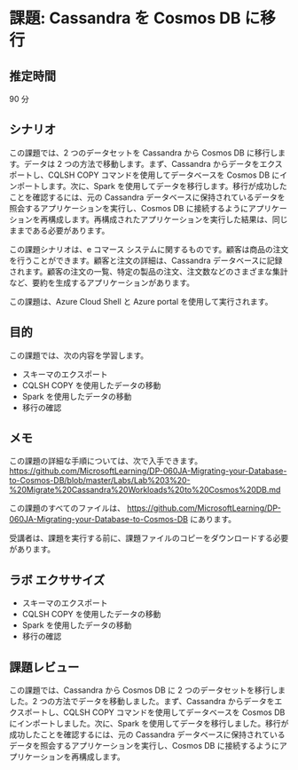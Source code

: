 ﻿---
lab:
    title: 'Cassandra を Cosmos DB に移行'
    module: 'モジュール 3: Cassandra ワークロードを Cosmos DB に移行'
---

# 課題: Cassandra を Cosmos DB に移行

## 推定時間

90 分

## シナリオ

この課題では、2 つのデータセットを Cassandra から Cosmos DB に移行します。データは 2 つの方法で移動します。まず、Cassandra からデータをエクスポートし、CQLSH COPY コマンドを使用してデータベースを Cosmos DB にインポートします。次に、Spark を使用してデータを移行します。移行が成功したことを確認するには、元の Cassandra データベースに保持されているデータを照会するアプリケーションを実行し、Cosmos DB に接続するようにアプリケーションを再構成します。再構成されたアプリケーションを実行した結果は、同じままである必要があります。

この課題シナリオは、e コマース システムに関するものです。顧客は商品の注文を行うことができます。顧客と注文の詳細は、Cassandra データベースに記録されます。顧客の注文の一覧、特定の製品の注文、注文数などのさまざまな集計など、要約を生成するアプリケーションがあります。

この課題は、Azure Cloud Shell と Azure portal を使用して実行されます。

## 目的

この課題では、次の内容を学習します。

* スキーマのエクスポート
* CQLSH COPY を使用したデータの移動
* Spark を使用したデータの移動
* 移行の確認

## メモ

この課題の詳細な手順については、次で入手できます。https://github.com/MicrosoftLearning/DP-060JA-Migrating-your-Database-to-Cosmos-DB/blob/master/Labs/Lab%203%20-%20Migrate%20Cassandra%20Workloads%20to%20Cosmos%20DB.md

この課題のすべてのファイルは、 https://github.com/MicrosoftLearning/DP-060JA-Migrating-your-Database-to-Cosmos-DB にあります。

受講者は、課題を実行する前に、課題ファイルのコピーをダウンロードする必要があります。

## ラボ エクササイズ

* スキーマのエクスポート
* CQLSH COPY を使用したデータの移動
* Spark を使用したデータの移動
* 移行の確認

## 課題レビュー

この課題では、Cassandra から Cosmos DB に 2 つのデータセットを移行しました。2 つの方法でデータを移動しました。まず、Cassandra からデータをエクスポートし、CQLSH COPY コマンドを使用してデータベースを Cosmos DB にインポートしました。次に、Spark を使用してデータを移行しました。移行が成功したことを確認するには、元の Cassandra データベースに保持されているデータを照会するアプリケーションを実行し、Cosmos DB に接続するようにアプリケーションを再構成します。
